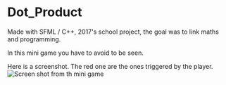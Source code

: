 # Dot_Product
Made with SFML / C++, 2017's school project, the goal was to link maths and programming.

In this mini game you have to avoid to be seen.

Here is a screenshot. The red one are the ones triggered by the player.
![Screen shot from th mini game](https://i.ibb.co/853KCfT/dot-product.png)
